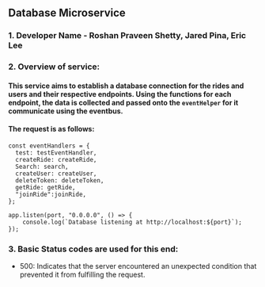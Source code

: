 ## Database Microservice

### 1. Developer Name - Roshan Praveen Shetty, Jared Pina, Eric Lee

### 2. Overview of service: 

#### This service aims to establish a database connection for the rides and users and their respective endpoints. Using the functions for each endpoint, the data is collected and passed onto the `eventHelper` for it communicate using the eventbus.

#### The request is as follows:

```
const eventHandlers = {
  test: testEventHandler,
  createRide: createRide,
  Search: search,
  createUser: createUser,
  deleteToken: deleteToken,
  getRide: getRide,
  "joinRide":joinRide,
};

app.listen(port, "0.0.0.0", () => {
    console.log(`Database listening at http://localhost:${port}`);
});

```

### 3. Basic Status codes are used for this end:
* 500: Indicates that the server encountered an unexpected condition that prevented it from fulfilling the request.